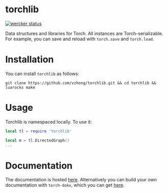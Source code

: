 torchlib
====================

[![wercker status](https://app.wercker.com/status/c7bd97d06535598d96937e0cf5ace629/m "wercker status")](https://app.wercker.com/project/bykey/c7bd97d06535598d96937e0cf5ace629)

Data structures and libraries for Torch. All instances are Torch-serializable. For example, you can save and reload with `torch.save` and `torch.load`.

# Installation

You can install `torchlib` as follows:

`git clone https://github.com/vzhong/torchlib.git && cd torchlib && luarocks make`

# Usage

Torchlib is namespaced locally. To use it:

```lua
local tl = require 'torchlib'

local m = tl.DirectedGraph()
...
```

# Documentation

The documentation is hosted [here](http://www.victorzhong.com/torchlib/torchlib/index.html).
Alternatively you can build your own documentation with `torch-dokx`, which you can get [here](https://github.com/deepmind/torch-dokx).
